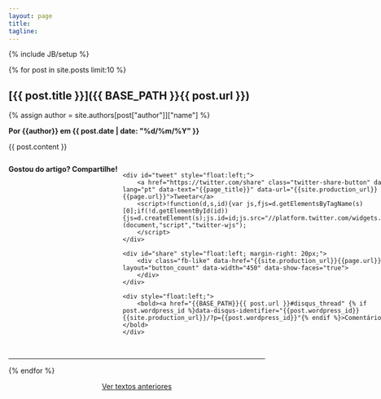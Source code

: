 ```yaml
---
layout: page
title: 
tagline:  
---
```

{% include JB/setup %}


{% for post in site.posts limit:10 %}

## [{{ post.title }}]({{ BASE_PATH }}{{ post.url }})

{% assign author = site.authors[post["author"]]["name"] %}
<p><strong>Por {{author}} em {{ post.date | date: "%d/%m/%Y" }}</strong></p> 

<div class="content">
      {{ post.content }}
</div>

<br>

<div  style="display:inline-table; margin-top: 10px;">
    <div style="float:left; margin-right: 10px;"> <strong>Gostou do artigo? Compartilhe!</strong></div>

    <div id="tweet" style="float:left;">
        <a href="https://twitter.com/share" class="twitter-share-button" data-lang="pt" data-text="{{page_title}}" data-url="{{site.production_url}}{{page.url}}">Tweetar</a>
        <script>!function(d,s,id){var js,fjs=d.getElementsByTagName(s)[0];if(!d.getElementById(id)){js=d.createElement(s);js.id=id;js.src="//platform.twitter.com/widgets.js";fjs.parentNode.insertBefore(js,fjs);}}(document,"script","twitter-wjs");
        </script>
    </div>

    <div id="share" style="float:left; margin-right: 20px;">
        <div class="fb-like" data-href="{{site.production_url}}{{page.url}}" data-layout="button_count" data-width="450" data-show-faces="true">
        </div>            
    </div>

    <div style="float:left;">
        <bold><a href="{{BASE_PATH}}{{ post.url }}#disqus_thread" {% if post.wordpress_id %}data-disqus-identifier="{{post.wordpress_id}} {{site.production_url}}/?p={{post.wordpress_id}}"{% endif %}>Comentários</a></bold>
    </div>
</div>

<br>
<br>

--------
{% endfor %}

<center	>
<a href="/archive.html">Ver textos anteriores</a>
</center>

<script type="text/javascript">
/* * * CONFIGURATION VARIABLES: EDIT BEFORE PASTING INTO YOUR WEBPAGE * * */
var disqus_shortname = 'log4dev'; // required: replace example with your forum shortname

/* * * DON'T EDIT BELOW THIS LINE * * */
(function () {
var s = document.createElement('script'); s.async = true;
s.type = 'text/javascript';
s.src = 'http://' + disqus_shortname + '.disqus.com/count.js';
(document.getElementsByTagName('HEAD')[0] || document.getElementsByTagName('BODY')[0]).appendChild(s);
}());
</script>
